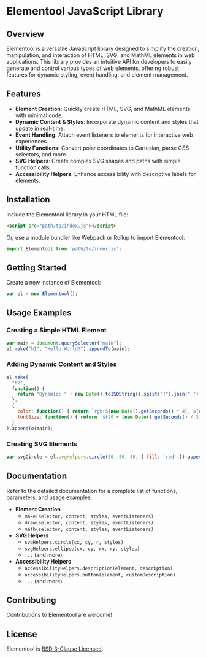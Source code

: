 # Elementool JavaScript Library

## Overview

Elementool is a versatile JavaScript library designed to simplify the creation, manipulation, and interaction of HTML, SVG, and MathML elements in web applications. This library provides an intuitive API for developers to easily generate and control various types of web elements, offering robust features for dynamic styling, event handling, and element management.

## Features

- **Element Creation**: Quickly create HTML, SVG, and MathML elements with minimal code.
- **Dynamic Content & Styles**: Incorporate dynamic content and styles that update in real-time.
- **Event Handling**: Attach event listeners to elements for interactive web experiences.
- **Utility Functions**: Convert polar coordinates to Cartesian, parse CSS selectors, and more.
- **SVG Helpers**: Create complex SVG shapes and paths with simple function calls.
- **Accessibility Helpers**: Enhance accessibility with descriptive labels for elements.

## Installation

Include the Elementool library in your HTML file:

```html
<script src="path/to/index.js"></script>
```

Or, use a module bundler like Webpack or Rollup to import Elementool:

```javascript
import Elementool from 'path/to/index.js';
```

## Getting Started

Create a new instance of Elementool:

```javascript
var el = new Elementool();
```

## Usage Examples

### Creating a Simple HTML Element

```javascript
var main = document.querySelector("main");
el.make("h1", "Hello World!").appendTo(main);
```

### Adding Dynamic Content and Styles

```javascript
el.make(
  "h2",
  function() {
    return "Dynamic: " + new Date().toISOString().split("T").join(" ").split("Z").join("");
  },
  {
    color: function() { return `rgb(${new Date().getSeconds() * 4}, ${new Date().getMinutes() * 4}, ${new Date().getHours() * 4})`; },
    fontSize: function() { return `${20 + (new Date().getSeconds() / 3)}px`; }
  }
).appendTo(main);
```

### Creating SVG Elements

```javascript
var svgCircle = el.svgHelpers.circle(50, 50, 40, { fill: 'red' }).appendTo(document.body);
```

## Documentation

Refer to the detailed documentation for a complete list of functions, parameters, and usage examples.

- **Element Creation**
  - `make(selector, content, styles, eventListeners)`
  - `draw(selector, content, styles, eventListeners)`
  - `math(selector, content, styles, eventListeners)`
- **SVG Helpers**
  - `svgHelpers.circle(cx, cy, r, styles)`
  - `svgHelpers.ellipse(cx, cy, rx, ry, styles)`
  - `...` (and more)
- **Accessibility Helpers**
  - `accessibilityHelpers.description(element, description)`
  - `accessibilityHelpers.button(element, customDescription)`
  - `...` (and more)

## Contributing

Contributions to Elementool are welcome!

## License

Elementool is [BSD 3-Clause Licensed](LICENSE.md).
